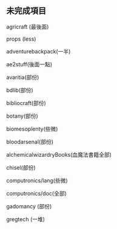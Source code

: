 ## 未完成項目


agricraft (最後面)

props (less)

adventurebackpack(一半)

ae2stuff(後面一點)

avaritia(部份)

bdlib(部份)

bibliocraft(部份)

botany(部份)

biomesoplenty(些微)

bloodarsenal(部份)

alchemicalwizardryBooks(血魔法書籍全部)

chisel(部份)

computronics/lang(些微)

computronics/doc(全部)

gadomancy (部份)

gregtech (一堆)
